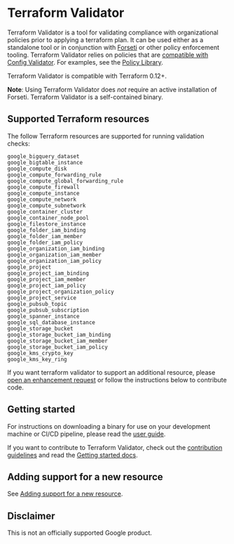 # Terraform Validator

Terraform Validator is a tool for validating compliance with organizational policies prior to applying a terraform plan.
It can be used either as a standalone tool or in conjunction with [Forseti](https://forsetisecurity.org/) or other policy enforcement tooling.
Terraform Validator relies on policies that are [compatible with Config Validator](https://github.com/forseti-security/policy-library/blob/master/docs/user_guide.md#how-to-set-up-constraints-with-policy-library). For examples, see the [Policy Library](https://github.com/forseti-security/policy-library).

Terraform Validator is compatible with Terraform 0.12+.

**Note**: Using Terraform Validator does _not_ require an active installation of Forseti. Terraform Validator is a self-contained binary.

## Supported Terraform resources
The follow Terraform resources are supported for running validation checks:

```
google_bigquery_dataset
google_bigtable_instance
google_compute_disk
google_compute_forwarding_rule
google_compute_global_forwarding_rule
google_compute_firewall
google_compute_instance
google_compute_network
google_compute_subnetwork
google_container_cluster
google_container_node_pool
google_filestore_instance
google_folder_iam_binding
google_folder_iam_member
google_folder_iam_policy
google_organization_iam_binding
google_organization_iam_member
google_organization_iam_policy
google_project
google_project_iam_binding
google_project_iam_member
google_project_iam_policy
google_project_organization_policy
google_project_service
google_pubsub_topic
google_pubsub_subscription
google_spanner_instance
google_sql_database_instance
google_storage_bucket
google_storage_bucket_iam_binding
google_storage_bucket_iam_member
google_storage_bucket_iam_policy
google_kms_crypto_key
google_kms_key_ring
```

If you want terraform validator to support an additional resource, please [open an enhancement request](https://github.com/GoogleCloudPlatform/terraform-validator/issues/new?assignees=&labels=enhancement&template=enhancement.md) or follow the instructions below to contribute code.

## Getting started

For instructions on downloading a binary for use on your development machine or CI/CD pipeline, please read the [user guide](https://github.com/forseti-security/policy-library/blob/master/docs/user_guide.md#how-to-use-terraform-validator).

If you want to contribute to Terraform Validator, check out the [contribution guidelines](./CONTRIBUTING.md) and read the [Getting started docs](./docs/getting_started.md).

## Adding support for a new resource

See [Adding support for a new resource](./docs/add_new_resource.md).

## Disclaimer

This is not an officially supported Google product.

